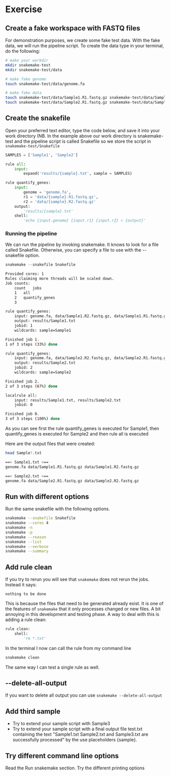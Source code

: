 # Exercise

## Create a fake workspace with FASTQ files

For demonstration purposes, we create some fake test data. With the fake data, we will run the pipeline script. To create the data type in your terminal, do the following:

```bash
# make your workdir
mkdir snakemake-test
mkdir snakemake-test/data

# make fake genome
touch snakemake-test/data/genome.fa

# make fake data
touch snakemake-test/data/Sample1.R1.fastq.gz snakemake-test/data/Sample1.R2.fastq.gz
touch snakemake-test/data/Sample2.R1.fastq.gz snakemake-test/data/Sample2.R2.fastq.gz
```

## Create the snakefile

Open your preferred text editor, type the code below, and save it into your work directory  (NB. In the example above our work directory is snakemake-test and the pipeline script is called Snakefile so we store the script in `snakemake-test/Snakefile`

```python
SAMPLES = ['Sample1', 'Sample2']

rule all:
    input:
        expand('results/{sample}.txt', sample = SAMPLES)

rule quantify_genes:
    input:
        genome = 'genome.fa',
        r1 = 'data/{sample}.R1.fastq.gz',
        r2 = 'data/{sample}.R2.fastq.gz'
    output:
        'results/{sample}.txt'
    shell:
        'echo {input.genome} {input.r1} {input.r2} > {output}'
```

### Running the pipeline

We can run the pipeline by invoking snakemake. It knows to look for a file called Snakefile. Otherwise, you can specify a file to use with the --snakefile option.

```python
snakemake --snakefile Snakefile
```

```bash
Provided cores: 1
Rules claiming more threads will be scaled down.
Job counts:
	count	jobs
	1	all
	2	quantify_genes
	3

rule quantify_genes:
    input: genome.fa, data/Sample1.R2.fastq.gz, data/Sample1.R1.fastq.gz
    output: results/Sample1.txt
    jobid: 1
    wildcards: sample=Sample1

Finished job 1.
1 of 3 steps (33%) done

rule quantify_genes:
    input: genome.fa, data/Sample2.R2.fastq.gz, data/Sample2.R1.fastq.gz
    output: results/Sample2.txt
    jobid: 2
    wildcards: sample=Sample2

Finished job 2.
2 of 3 steps (67%) done

localrule all:
    input: results/Sample1.txt, results/Sample2.txt
    jobid: 0

Finished job 0.
3 of 3 steps (100%) done
```

As you can see first the rule quantify\_genes is executed for Sample1, then quantify\_genes is executed for Sample2 and then rule all is executed

Here are the output files that were created:

```bash
head Sample?.txt
```

```bash
==> Sample1.txt <==
genome.fa data/Sample1.R1.fastq.gz data/Sample1.R2.fastq.gz

==> Sample2.txt <==
genome.fa data/Sample2.R1.fastq.gz data/Sample2.R2.fastq.gz

```

## Run with different options

Run the same snakefile with the following options.&#x20;

```bash
snakemake --snakefile Snakefile
snakemake --cores 4
snakemake -n 
snakemake -p 
snakemake --reason 
snakemake --list 
snakemake --verbose 
snakemake --summary 
```

## Add rule clean

If you try to rerun you will see that `snakemake` does not rerun the jobs. Instead it says:

```
nothing to be done
```

This is because the files that need to be generated already exist. It is one of the features of `snakemake` that it only processes changed or new files. A bit annoying in this development and testing phase. A way to deal with this is adding a rule clean:

```python
rule clean:
    shell:
        'rm *.txt'
```

In the terminal I now can call the rule from my command line

```python
snakemake clean
```

The same way I can test a single rule as well.

## --delete-all-output

If you want to delete all output you can use `snakemake --delete-all-output`

## Add third sample

* Try to extend your sample script with Sample3
* Try to extend your sample script with a final output file test.txt containing the text "Sample1.txt Sample2.txt and Sample3.txt are successfully processed" by the use placeholders {sample}.

## Try different command line options

Read the Run snakemake section. Try the different printing options&#x20;
